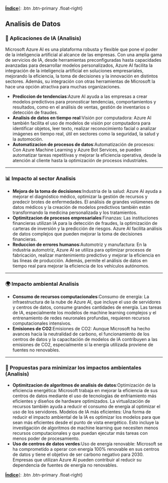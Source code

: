 [**Índice**](../../README.md){: .btn .btn-primary .float-right}


## Analisis de Datos


### 🚀 Aplicaciones de IA (Analisis)
Microsoft Azure AI es una plataforma robusta y flexible que pone el poder de la inteligencia artificial al alcance de las empresas. Con una amplia gama de servicios de IA, desde herramientas preconfiguradas hasta capacidades avanzadas para desarrollar modelos personalizados, Azure AI facilita la integración de la inteligencia artificial en soluciones empresariales, mejorando la eficiencia, la toma de decisiones y la innovación en distintos sectores. Además, su integración con otras herramientas de Microsoft la hace una opción atractiva para muchas organizaciones.


- **Prediccion de tendencias**:Azure AI ayuda a las empresas a crear modelos predictivos para pronosticar tendencias, comportamientos y resultados, como en el análisis de ventas, gestión de inventarios o detección de fraudes.
- **Analisis de datos en tiempo real**:Visión por computadora: Azure AI también facilita el uso de modelos de visión por computadora para identificar objetos, leer texto, realizar reconocimiento facial o analizar imágenes en tiempo real, útil en sectores como la seguridad, la salud y la automoción.
- **Automatizacion de procesos de datos**:Automatización de procesos: Con Azure Machine Learning y Azure Bot Services, se pueden automatizar tareas repetitivas y mejorar la eficiencia operativa, desde la atención al cliente hasta la optimización de procesos industriales.

---

### 📊  Impacto al sector Analisis


- **Mejora de la toma de decisiones**:Industria de la salud: Azure AI ayuda a mejorar el diagnóstico médico, optimizar la gestión de recursos y predecir brotes de enfermedades. El análisis de grandes volúmenes de datos médicos y la creación de modelos predictivos también están transformando la medicina personalizada y los tratamientos.
- **Optimitzacion de procesos empresariales**:Finanzas: Las instituciones financieras utilizan IA para la detección de fraudes, la optimización de carteras de inversión y la predicción de riesgos. Azure AI facilita análisis de datos complejos que pueden mejorar la toma de decisiones financieras.
- **Reduccion de errores humanos**:Automotriz y manufactura: En la industria automotriz, Azure AI se utiliza para optimizar procesos de fabricación, realizar mantenimiento predictivo y mejorar la eficiencia en las líneas de producción. Además, permite el análisis de datos en tiempo real para mejorar la eficiencia de los vehículos autónomos.

---

### 🌍 Impacto ambiental Analisis


- **Consumo de recursos computacionales**:Consumo de energía: La infraestructura de la nube de Azure AI, que incluye el uso de servidores y centros de datos, consume grandes cantidades de energía. Las tareas de IA, especialmente los modelos de machine learning complejos y el entrenamiento de redes neuronales profundas, requieren recursos computacionales intensivos.
- **Emisiones de CO2**:Emisiones de CO2: Aunque Microsoft ha hecho avances hacia la neutralidad de carbono, el funcionamiento de los centros de datos y la capacitación de modelos de IA contribuyen a las emisiones de CO2, especialmente si la energía utilizada proviene de fuentes no renovables.

---

### 🌱 Propuestas para minimizar los impactos ambientales (Analisis)


- **Optimitzacion de algoritmos de analisis de datos**:Optimización de la eficiencia energética: Microsoft trabaja en mejorar la eficiencia de sus centros de datos mediante el uso de tecnologías de enfriamiento más eficientes y diseños de hardware optimizados. La virtualización de recursos también ayuda a reducir el consumo de energía al optimizar el uso de los servidores. Modelos de IA más eficientes: Una forma de reducir el impacto ambiental de la IA es optimizar los modelos para que sean más eficientes desde el punto de vista energético. Esto incluye la investigación de algoritmos de machine learning que necesiten menos recursos computacionales y que puedan ejecutar más tareas con menos poder de procesamiento.
- **Uso de centros de datos verdes**:Uso de energía renovable: Microsoft se ha comprometido a operar con energía 100% renovable en sus centros de datos y tiene el objetivo de ser carbono negativo para 2030. Empresas que utilizan Azure AI pueden contribuir al reducir su dependencia de fuentes de energía no renovables.


[**Índice**](../../README.md){: .btn .btn-primary .float-right}

